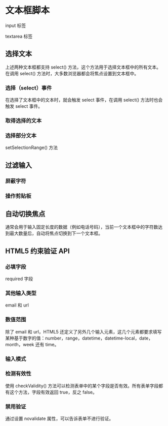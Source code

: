 # 文本框脚本

input 标签

textarea 标签

## 选择文本

上述两种文本框都支持 select() 方法，这个方法用于选择文本框中的所有文本。在调用 select() 方法时，大多数浏览器都会将焦点设置到文本框中。

### 选择（select）事件

在选择了文本框中的文本时，就会触发 select 事件，在调用 select() 方法时也会触发 select 事件。

### 取得选择的文本

### 选择部分文本

setSelectionRange() 方法

## 过滤输入

### 屏蔽字符

### 操作剪贴板

## 自动切换焦点

通常会用于输入固定长度的数据（例如电话号码），当前一个文本框中的字符数达到最大数量后，自动将焦点切换到下一个文本框。

## HTML5 约束验证 API

### 必填字段

required 字段

### 其他输入类型

email 和 url

### 数值范围

除了 email 和 url，HTML5 还定义了另外几个输入元素，这几个元素都要求填写某种基于数字的值：number，range，datetime，datetime-local，date，month，week 还有 time。

### 输入模式

### 检测有效性

使用 checkValidity() 方法可以检测表单中的某个字段是否有效。所有表单字段都有这个方法，字段有效返回 true，反之 false。

### 禁用验证

通过设置 novalidate 属性，可以告诉表单不进行验证。
